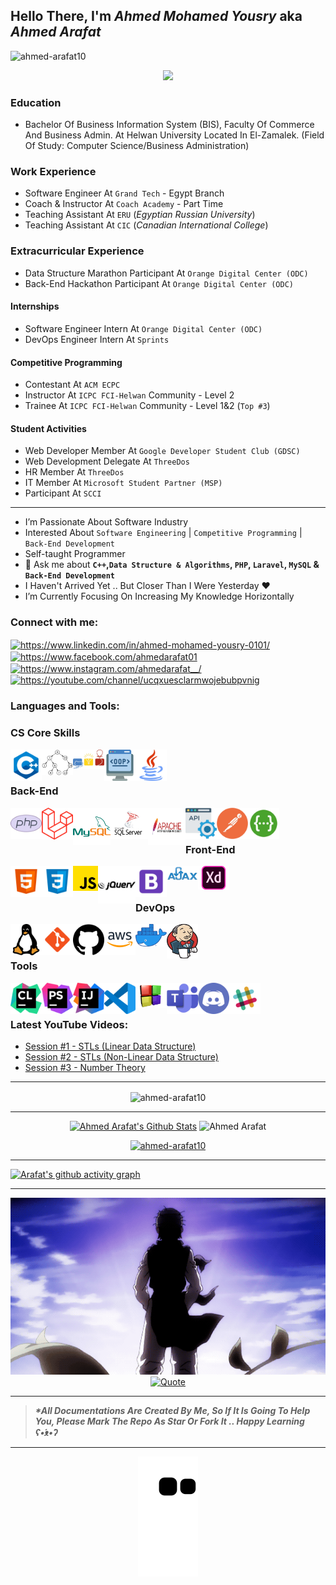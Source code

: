## Hello There, I'm _Ahmed Mohamed Yousry_ aka _Ahmed Arafat_

[//]: # ([![Website]&#40;https://img.shields.io/website?label=ahmedarafat.vip&style=for-the-badge&url=https://www.ahmedarafat.vip&#41;]&#40;https://www.ahmedarafat.vip/Home&#41;)
[//]: # (<a href = "https://commits.top/egypt.html" target="_blank"></a>)

 <p align="left"> 
	<img src="https://komarev.com/ghpvc/?username=ahmed-arafat10&label=Profile%20Views&color=0e75b6&style=flat" alt="ahmed-arafat10" />
</p>


<p align="center">
  	<a href="https://github.com/DenverCoder1/readme-typing-svg"><img src="https://readme-typing-svg.herokuapp.com?font=Time+New+Roman&color=36BCF7&size=25&center=true&vCenter=true&width=600&height=100&lines=Software+Engineer;ACM+ECPC+Contestant;Competitive+Programmer;Founder+Of+K-Hub;Laravel+Back-End+Developer;Teaching+Assistant;CS+Instructor;Freelancer;"></a>
</p>

### Education
- Bachelor Of Business Information System (BIS), Faculty Of Commerce And Business Admin. At Helwan University Located In El-Zamalek. (Field Of Study: Computer Science/Business Administration)

### Work Experience
- Software Engineer At `Grand Tech` - Egypt Branch
- Coach & Instructor At `Coach Academy` - Part Time
- Teaching Assistant At `ERU` (_Egyptian Russian University_)
- Teaching Assistant At `CIC` (_Canadian International College_)

### Extracurricular Experience
- Data Structure Marathon Participant At `Orange Digital Center (ODC)`
- Back-End Hackathon Participant At `Orange Digital Center (ODC)`

#### Internships
- Software Engineer Intern At `Orange Digital Center (ODC)`
- DevOps Engineer Intern At `Sprints`

#### Competitive Programming
- Contestant At `ACM ECPC`
- Instructor At `ICPC FCI-Helwan` Community - Level 2
- Trainee At `ICPC FCI-Helwan` Community - Level 1&2 (`Top #3`)

#### Student Activities
- Web Developer Member At `Google Developer Student Club (GDSC)`
- Web Development Delegate At `ThreeDos`
- HR Member At `ThreeDos`
- IT Member At `Microsoft Student Partner (MSP)`
- Participant At `SCCI`

<hr>

- I’m Passionate About Software Industry
- Interested About `Software Engineering` | `Competitive Programming` | `Back-End Development`
- Self-taught Programmer
- 💬 Ask me about **`C++`,`Data Structure & Algorithms`, `PHP`, `Laravel`, `MySQL` & `Back-End Development`**
- I Haven't Arrived Yet .. But Closer Than I Were Yesterday ❤
- I’m Currently Focusing On Increasing My Knowledge Horizontally

<h3>Connect with me:</h3>
<p>
<a href="https://www.linkedin.com/in/ahmed-mohamed-yousry-0101/" 
target="blank"><img align="center" 
                    src="https://raw.githubusercontent.com/rahuldkjain/github-profile-readme-generator/master/src/images/icons/Social/linked-in-alt.svg" 
                    alt="https://www.linkedin.com/in/ahmed-mohamed-yousry-0101/" 
                    height="30" width="40" /></a>
<a href="https://www.facebook.com/ahmedarafat01" 
target="blank"><img align="center" 
                    src="https://raw.githubusercontent.com/rahuldkjain/github-profile-readme-generator/master/src/images/icons/Social/facebook.svg" 
                    alt="https://www.facebook.com/ahmedarafat01" 
                    height="30" width="40" /></a>
<a href="https://www.instagram.com/ahmedarafat__/"
target="blank"><img align="center" 
                    src="https://raw.githubusercontent.com/rahuldkjain/github-profile-readme-generator/master/src/images/icons/Social/instagram.svg" 
                    alt="https://www.instagram.com/ahmedarafat__/" 
                    height="30" width="40" /></a>
<a href="https://youtube.com/channel/UCqXUeSCLARmWOJEBUBPVNIg" 
target="blank"><img align="center" 
                    src="https://raw.githubusercontent.com/rahuldkjain/github-profile-readme-generator/master/src/images/icons/Social/youtube.svg"
                    alt="https://youtube.com/channel/ucqxuesclarmwojebubpvnig" 
                    height="30" width="40" /></a>
</p>

### Languages and Tools:

<h3>CS Core Skills</h3>
<p>
<img align="left" title="C++" alt="C++" width="50px" src="Pics/cpp.webp" />
<img align="left" title="DSA" alt="DSA" width="50px" src="Pics/DSA2.webp" />
<img align="left" title="Solved 700+ Problem On OJs" alt="Solved 700+ Problem On OJs" width="50px" src="Pics/icpc.webp" />
<img align="left" title="OOP" alt="OOP" width="50px" src="Pics/OOP2.webp" />
<img align="left" title="Java" alt="Java" width="50px" src="Pics/java.webp" />
</p>

<br><br>

<h3>Back-End</h3>
<p>
<img align="left" title="PHP8" alt="PHP8" width="50px" src="Pics/php.webp" />
<img align="left" title="laravel" alt="laravel" width="50px" src="Pics/laravel.webp" />
<img align="left" title="MySQL" alt="MySQL" width="60px" src="Pics/mysql.webp" />
<img align="left" title="SQLServer" alt="SQLServer" width="60px" height="50px" src="Pics/sqlserver.webp" />
<img align="left" title="Apache" alt="Apache" width="60px" height="60px" src="Pics/apache.webp" />
<img align="left" title="APIs" alt="APIs" width="50px" src="Pics/api.webp" />
<img align="left" title="PostMan" alt="PostMan" width="50px" src="Pics/postman.webp" />
<img align="left" title="Swagger" alt="Swagger" width="50px" src="Pics/swagger.webp" />
</p>

<br><br>

<h3>Front-End</h3>
<p>
<img align="left" title="HTML5" alt="HTML5" width="50px" src="Pics/html5.webp" />
<img align="left" title="CSS3" alt="CSS3" width="50px" src="Pics/css3.webp" />
<img align="left" title="JavaScript" alt="JavaScript" width="40px" src="Pics/js.webp" />
<img align="left" title="JQuery" alt="JQuery" width="60px" src="Pics/jquery.webp" />
<img align="left" title="Bootstrap 5" alt="Bootstrap 5" width="50px" src="Pics/bootstrap.webp" />
<img align="left" title="AJAX" alt="AJAX" width="50px" src="Pics/ajax.webp" />
<img align="left" title="Adobe XD" alt="Adobe XD" width="50px" src="Pics/adobexd.webp" />
</p>

<br><br>

<h3>DevOps</h3>
<p>
<img align="left" title="Linux" alt="Linux" width="50px" src="Pics/linux.webp" />
<img align="left" title="Git VC" alt="Git VC" width="50px" src="Pics/git.webp" />
<img align="left" title="GitHub" alt="GitHub" width="50px" src="Pics/github.webp" />
<img align="left" title="AWS" alt="AWS" width="50px" src="Pics/AWS.webp" />
<img align="left" title="Docker" alt="Docker" width="50px" src="Pics/Docker.webp" />
<img align="left" title="Jenkins" alt="Jenkins" width="50px" height="55px" src="Pics/Jenkins.webp" />
</p>

<br><br>

<h3>Tools</h3>
<p>
<img align="left" title="CLion" alt="CLion" width="50px" src="Pics/tools/clion.webp" />
<img align="left" title="PHPStorm" alt="PHPStorm" width="50px" src="Pics/tools/phpstorm.webp" />
<img align="left" title="Intellij" alt="Intellij" width="50px" src="Pics/tools/intellij.webp" />
<img align="left" title="VS Code" alt="VS Code" width="50px" src="Pics/tools/vscode.webp" />
<img align="left" title="CodeBlocks" alt="CodeBlocks" width="50px" src="Pics/tools/codeblocks.webp" />
<img align="left" title="Microsoft Teams" alt="Microsoft Teams" width="50px" src="Pics/tools/teams.webp" />
<img align="left" title="Discord" alt="Discord" width="50px" src="Pics/tools/discord.webp" />
<img align="left" title="Slack" alt="Slack" width="50px" src="Pics/tools/slack.webp" />
</p>

<br><br>

<h3 align="left">Latest YouTube Videos:</h3>

- [Session #1 - STLs (Linear Data Structure)](https://youtu.be/q_FXkla98Vo)
- [Session #2 - STLs (Non-Linear Data Structure)](https://youtu.be/E3N6p3cV5YU)
- [Session #3 - Number Theory](https://youtu.be/JaGdOl4cn_0)

<hr>

<p align="center">
<img align="center" 
    src="https://github-readme-streak-stats.herokuapp.com/?user=ahmed-arafat10&" 
    alt="ahmed-arafat10" />
</p>

<hr>


<p align="center">
    <a href="https://github.com/anuraghazra/github-readme-stats">
	    <img alt="Ahmed Arafat's Github Stats" 
             src="https://github-readme-stats.vercel.app/api?username=ahmed-arafat10&show_icons=true&count_private=true&locale=en&theme=react&layout=compact" 
             height="230px"/></a>
	   <img src="https://github-readme-stats.vercel.app/api/top-langs?username=ahmed-arafat10&exclude_repo=Smartys-Android-App-Csharp&langs_count=15&layout=compact&hide=ASP.NET&theme=react" 
            alt="Ahmed Arafat" 
            height="230px"/>
<br/>
</p>


<p align="center">
<a href="https://github.com/ryo-ma/github-profile-trophy">
<img src="https://github-profile-trophy.vercel.app/?username=ahmed-arafat10"
     alt="ahmed-arafat10" />
</a> 
</p>

<hr>

[![Arafat's github activity graph](https://github-readme-activity-graph.vercel.app/graph?username=ahmed-arafat10&theme=github)](https://github.com/ahmed-arafat10/github-readme-activity-graph)

<hr>

<p align = "center">
    <img title="Ging Freecss" alt="Ging" src="Pics/ging.gif" />
	<a href="[https://github.com/piyushsuthar/github-readme-quotes](https://github.com/piyushsuthar/github-readme-quotes)"> <img alt = "Quote" src="https://quotes-github-readme.vercel.app/api?type=horizontal&theme=tokyonight&animation=grow_out_in&quote=Enjoy+The+Little+Detours+To+The+Fullest+..+Because+That's+Where+You'll+Find+The+Things+More+Important+Than+What+You+Want"></a>
</p>

<hr>

> **_*All Documentations Are Created By Me, So If It Is Going To Help You,
Please Mark The Repo As Star Or Fork It .. Happy Learning ʕ•́ᴥ•̀ʔ_**

<hr>

<p align = "center">
	<img src = "https://github.com/Ahmed-Arafat10/Ahmed-Arafat10/blob/output/github-contribution-grid-snake.svg?" alt = "Snake Game"/>
</p>

[website]:https://www.ahmedarafat.vip/Home
[facebook]:https://www.facebook.com/AhmedArafat01
[youtube]: https://youtube.com/channel/UCqXUeSCLARmWOJEBUBPVNIg
[instagram]: https://www.instagram.com/ahmedarafat__/
[linkedin]: https://www.linkedin.com/in/ahmed-mohamed-yousry-0101/
